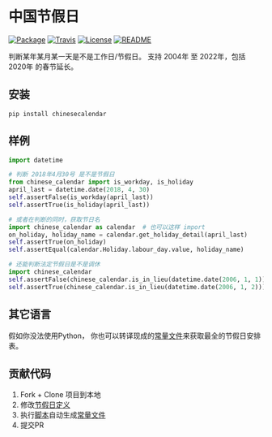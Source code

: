 # 中国节假日

[![Package](https://img.shields.io/pypi/v/chinesecalendar.svg)](https://pypi.python.org/pypi/chinesecalendar)
[![Travis](https://img.shields.io/travis/LKI/chinese-calendar.svg)](https://travis-ci.org/LKI/chinese-calendar)
[![License](https://img.shields.io/github/license/LKI/chinese-calendar.svg)](https://github.com/LKI/chinese-calendar/blob/master/LICENSE)
[![README](https://img.shields.io/badge/README-English-brightgreen.svg)](https://github.com/LKI/chinese-calendar/blob/master/README.en.md)

判断某年某月某一天是不是工作日/节假日。
支持 2004年 至 2022年，包括 2020年 的春节延长。

## 安装

```
pip install chinesecalendar
```

## 样例

``` python
import datetime

# 判断 2018年4月30号 是不是节假日
from chinese_calendar import is_workday, is_holiday
april_last = datetime.date(2018, 4, 30)
self.assertFalse(is_workday(april_last))
self.assertTrue(is_holiday(april_last))

# 或者在判断的同时，获取节日名
import chinese_calendar as calendar  # 也可以这样 import
on_holiday, holiday_name = calendar.get_holiday_detail(april_last)
self.assertTrue(on_holiday)
self.assertEqual(calendar.Holiday.labour_day.value, holiday_name)

# 还能判断法定节假日是不是调休
import chinese_calendar
self.assertFalse(chinese_calendar.is_in_lieu(datetime.date(2006, 1, 1)))
self.assertTrue(chinese_calendar.is_in_lieu(datetime.date(2006, 1, 2)))
```

## 其它语言

假如你没法使用Python，
你也可以转译现成的[常量文件][constants.py]来获取最全的节假日安排表。

## 贡献代码

1. Fork + Clone 项目到本地
2. 修改[节假日定义][scripts/data.py]
3. 执行[脚本][scripts/__init__.py]自动生成[常量文件][constants.py]
4. 提交PR

[constants.py]: https://github.com/LKI/chinese-calendar/blob/master/chinese_calendar/constants.py
[scripts/data.py]: https://github.com/LKI/chinese-calendar/blob/master/chinese_calendar/scripts/data.py
[scripts/__init__.py]: https://github.com/LKI/chinese-calendar/blob/master/chinese_calendar/scripts/__init__.py
